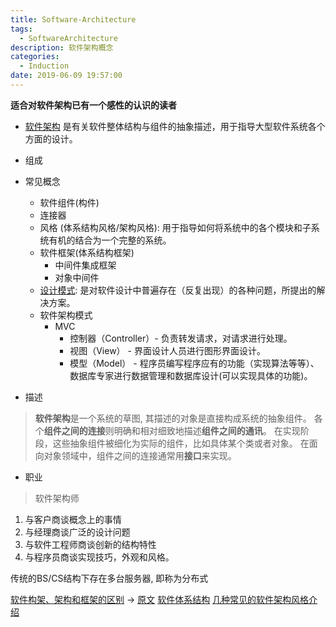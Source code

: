 ```yaml
---
title: Software-Architecture
tags:
  - SoftwareArchitecture
description: 软件架构概念
categories:
  - Induction
date: 2019-06-09 19:57:00
---
```


**适合对软件架构已有一个感性的认识的读者**

- [软件架构](https://zh.wikipedia.org/wiki/软件架构) 是有关软件整体结构与组件的抽象描述，用于指导大型软件系统各个方面的设计。
- 组成

- 常见概念
  - 软件组件(构件)
  - 连接器
  - 风格 (体系结构风格/架构风格): 用于指导如何将系统中的各个模块和子系统有机的结合为一个完整的系统。
  - 软件框架(体系结构框架)
    - 中间件集成框架
    - 对象中间件
  - [设计模式](https://zh.wikipedia.org/zh-cn/设计模式_(计算机)): 是对软件设计中普遍存在（反复出现）的各种问题，所提出的解决方案。
  - 软件架构模式
      - MVC
          - 控制器（Controller）- 负责转发请求，对请求进行处理。
          - 视图（View） - 界面设计人员进行图形界面设计。
          - 模型（Model） - 程序员编写程序应有的功能（实现算法等等）、数据库专家进行数据管理和数据库设计(可以实现具体的功能)。


- 描述

> **软件架构**是一个系统的草图, 其描述的对象是直接构成系统的抽象组件。
> 各个**组件之间的连接**则明确和相对细致地描述**组件之间的通讯**。
> 在实现阶段，这些抽象组件被细化为实际的组件，比如具体某个类或者对象。
> 在面向对象领域中，组件之间的连接通常用**接口**来实现。

- 职业

>软件架构师
  1. 与客户商谈概念上的事情
  2. 与经理商谈广泛的设计问题
  3. 与软件工程师商谈创新的结构特性
  4. 与程序员商谈实现技巧，外观和风格。

传统的BS/CS结构下存在多台服务器, 即称为分布式

[软件构架、架构和框架的区别](https://my.oschina.net/duansheli/blog/292288) -> [原文](https://blog.csdn.net/nizhigang2000/article/details/58371)
[软件体系结构](https://blog.csdn.net/louxuez/article/details/9116755)
[几种常见的软件架构风格介绍](https://wxs.me/2069)
